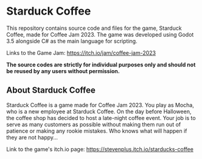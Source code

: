 ﻿# Starduck Coffee
This repository contains source code and files for the game, Starduck Coffee, made for Coffee Jam 2023.
The game was developed using Godot 3.5 alongside C# as the main language for scripting.

Links to the Game Jam: https://itch.io/jam/coffee-jam-2023

**The source codes are strictly for individual purposes only and should not be reused by any users without permission.**

## About Starduck Coffee
Starduck Coffee is a game made for Coffee Jam 2023. You play as Mocha, who is a new employee at Starduck Coffee. On the day before Halloween, the coffee shop has decided to host a late-night coffee event. Your job is to serve as many customers as possible without making them run out of patience or making any rookie mistakes. Who knows what will happen if they are not happy...

Link to the game's itch.io page: https://stevenplus.itch.io/starducks-coffee
